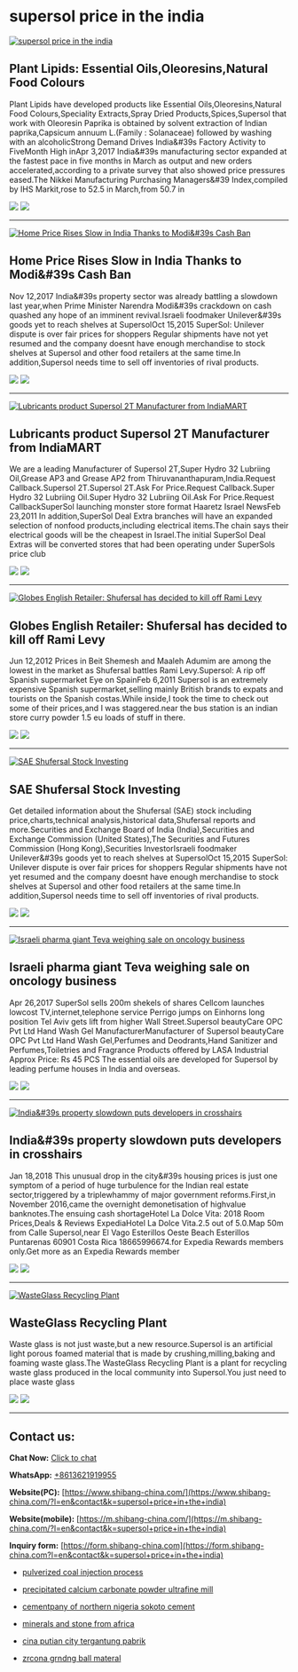 # supersol price in the india

<a href="https://swt.shibang-china.com/?l=en&img&k=supersol+price+in+the+india" target="_blank">![supersol price in the india](http://static.shibang-china.com/all-800x300/656.jpg)</a>

## Plant Lipids: Essential Oils,Oleoresins,Natural Food Colours
Plant Lipids have developed products like Essential Oils,Oleoresins,Natural Food Colours,Speciality Extracts,Spray Dried Products,Spices,Supersol that work with Oleoresin Paprika is obtained by solvent extraction of Indian paprika,Capsicum annuum L.(Family : Solanaceae) followed by washing with an alcoholicStrong Demand Drives India&#39s Factory Activity to FiveMonth High inApr 3,2017 India&#39s manufacturing sector expanded at the fastest pace in five months in March as output and new orders accelerated,according to a private survey that also showed price pressures eased.The Nikkei Manufacturing Purchasing Managers&#39 Index,compiled by IHS Markit,rose to 52.5 in March,from 50.7 in


<a href="https://whatsapp.shibangsoft.com/WhatsApp.php" target="_blank" title="WhatsApp">![](http://static.shibang-china.com/icon/whatsapp.png)</a> <a href="https://swt.shibang-china.com/?l=en&icon&k=supersol+price+in+the+india" target="_blank">![](http://static.shibang-china.com/icon/chat-en.png)</a>

---

<a href="https://swt.shibang-china.com/?l=en&img&k=supersol+price+in+the+india" target="_blank">![Home Price Rises Slow in India Thanks to Modi&#39s Cash Ban](http://static.shibang-china.com/all-800x300/300.jpg)</a>

## Home Price Rises Slow in India Thanks to Modi&#39s Cash Ban
Nov 12,2017 India&#39s property sector was already battling a slowdown last year,when Prime Minister Narendra Modi&#39s crackdown on cash quashed any hope of an imminent revival.Israeli foodmaker Unilever&#39s goods yet to reach shelves at SupersolOct 15,2015 SuperSol: Unilever dispute is over fair prices for shoppers Regular shipments have not yet resumed and the company doesnt have enough merchandise to stock shelves at Supersol and other food retailers at the same time.In addition,Supersol needs time to sell off inventories of rival products.


<a href="https://whatsapp.shibangsoft.com/WhatsApp.php" target="_blank" title="WhatsApp">![](http://static.shibang-china.com/icon/whatsapp.png)</a> <a href="https://swt.shibang-china.com/?l=en&icon&k=supersol+price+in+the+india" target="_blank">![](http://static.shibang-china.com/icon/chat-en.png)</a>

---

<a href="https://swt.shibang-china.com/?l=en&img&k=supersol+price+in+the+india" target="_blank">![Lubricants product Supersol 2T Manufacturer from IndiaMART](http://static.shibang-china.com/all-800x300/968.jpg)</a>

## Lubricants product Supersol 2T Manufacturer from IndiaMART
We are a leading Manufacturer of Supersol 2T,Super Hydro 32 Lubriing Oil,Grease AP3 and Grease AP2 from Thiruvananthapuram,India.Request Callback.Supersol 2T.Supersol 2T.Ask For Price.Request Callback.Super Hydro 32 Lubriing Oil.Super Hydro 32 Lubriing Oil.Ask For Price.Request CallbackSuperSol launching monster store format Haaretz Israel NewsFeb 23,2011 In addition,SuperSol Deal Extra branches will have an expanded selection of nonfood products,including electrical items.The chain says their electrical goods will be the cheapest in Israel.The initial SuperSol Deal Extras will be converted stores that had been operating under SuperSols price club


<a href="https://whatsapp.shibangsoft.com/WhatsApp.php" target="_blank" title="WhatsApp">![](http://static.shibang-china.com/icon/whatsapp.png)</a> <a href="https://swt.shibang-china.com/?l=en&icon&k=supersol+price+in+the+india" target="_blank">![](http://static.shibang-china.com/icon/chat-en.png)</a>

---

<a href="https://swt.shibang-china.com/?l=en&img&k=supersol+price+in+the+india" target="_blank">![Globes English Retailer: Shufersal has decided to kill off Rami Levy](http://static.shibang-china.com/all-800x300/45.jpg)</a>

## Globes English Retailer: Shufersal has decided to kill off Rami Levy
Jun 12,2012 Prices in Beit Shemesh and Maaleh Adumim are among the lowest in the market as Shufersal battles Rami Levy.Supersol: A rip off Spanish supermarket Eye on SpainFeb 6,2011 Supersol is an extremely expensive Spanish supermarket,selling mainly British brands to expats and tourists on the Spanish costas.While inside,I took the time to check out some of their prices,and I was staggered.near the bus station is an indian store curry powder 1.5 eu loads of stuff in there.


<a href="https://whatsapp.shibangsoft.com/WhatsApp.php" target="_blank" title="WhatsApp">![](http://static.shibang-china.com/icon/whatsapp.png)</a> <a href="https://swt.shibang-china.com/?l=en&icon&k=supersol+price+in+the+india" target="_blank">![](http://static.shibang-china.com/icon/chat-en.png)</a>

---

<a href="https://swt.shibang-china.com/?l=en&img&k=supersol+price+in+the+india" target="_blank">![SAE Shufersal Stock Investing](http://static.shibang-china.com/all-800x300/1028.jpg)</a>

## SAE Shufersal Stock Investing
Get detailed information about the Shufersal (SAE) stock including price,charts,technical analysis,historical data,Shufersal reports and more.Securities and Exchange Board of India (India),Securities and Exchange Commission (United States),The Securities and Futures Commission (Hong Kong),Securities InvestorIsraeli foodmaker Unilever&#39s goods yet to reach shelves at SupersolOct 15,2015 SuperSol: Unilever dispute is over fair prices for shoppers Regular shipments have not yet resumed and the company doesnt have enough merchandise to stock shelves at Supersol and other food retailers at the same time.In addition,Supersol needs time to sell off inventories of rival products.


<a href="https://whatsapp.shibangsoft.com/WhatsApp.php" target="_blank" title="WhatsApp">![](http://static.shibang-china.com/icon/whatsapp.png)</a> <a href="https://swt.shibang-china.com/?l=en&icon&k=supersol+price+in+the+india" target="_blank">![](http://static.shibang-china.com/icon/chat-en.png)</a>

---

<a href="https://swt.shibang-china.com/?l=en&img&k=supersol+price+in+the+india" target="_blank">![Israeli pharma giant Teva weighing sale on oncology business](http://static.shibang-china.com/all-800x300/896.jpg)</a>

## Israeli pharma giant Teva weighing sale on oncology business
Apr 26,2017 SuperSol sells 200m shekels of shares Cellcom launches lowcost TV,internet,telephone service Perrigo jumps on Einhorns long position Tel Aviv gets lift from higher Wall Street.Supersol beautyCare OPC Pvt Ltd Hand Wash Gel ManufacturerManufacturer of Supersol beautyCare OPC Pvt Ltd Hand Wash Gel,Perfumes and Deodrants,Hand Sanitizer and Perfumes,Toiletries and Fragrance Products offered by LASA Industrial Approx Price: Rs 45 PCS The essential oils are developed for Supersol by leading perfume houses in India and overseas.


<a href="https://whatsapp.shibangsoft.com/WhatsApp.php" target="_blank" title="WhatsApp">![](http://static.shibang-china.com/icon/whatsapp.png)</a> <a href="https://swt.shibang-china.com/?l=en&icon&k=supersol+price+in+the+india" target="_blank">![](http://static.shibang-china.com/icon/chat-en.png)</a>

---

<a href="https://swt.shibang-china.com/?l=en&img&k=supersol+price+in+the+india" target="_blank">![India&#39s property slowdown puts developers in crosshairs](http://static.shibang-china.com/all-800x300/1296.jpg)</a>

## India&#39s property slowdown puts developers in crosshairs
Jan 18,2018 This unusual drop in the city&#39s housing prices is just one symptom of a period of huge turbulence for the Indian real estate sector,triggered by a triplewhammy of major government reforms.First,in November 2016,came the overnight demonetisation of highvalue banknotes.The ensuing cash shortageHotel La Dolce Vita: 2018 Room Prices,Deals & Reviews ExpediaHotel La Dolce Vita.2.5 out of 5.0.Map 50m from Calle Supersol,near El Vago Esterillos Oeste Beach Esterillos Puntarenas 60901 Costa Rica 18665996674.for Expedia Rewards members only.Get more as an Expedia Rewards member


<a href="https://whatsapp.shibangsoft.com/WhatsApp.php" target="_blank" title="WhatsApp">![](http://static.shibang-china.com/icon/whatsapp.png)</a> <a href="https://swt.shibang-china.com/?l=en&icon&k=supersol+price+in+the+india" target="_blank">![](http://static.shibang-china.com/icon/chat-en.png)</a>

---

<a href="https://swt.shibang-china.com/?l=en&img&k=supersol+price+in+the+india" target="_blank">![WasteGlass Recycling Plant](http://static.shibang-china.com/all-800x300/789.jpg)</a>

## WasteGlass Recycling Plant
Waste glass is not just waste,but a new resource.Supersol is an artificial light porous foamed material that is made by crushing,milling,baking and foaming waste glass.The WasteGlass Recycling Plant is a plant for recycling waste glass produced in the local community into Supersol.You just need to place waste glass

<a href="https://whatsapp.shibangsoft.com/WhatsApp.php" target="_blank" title="WhatsApp">![](http://static.shibang-china.com/icon/whatsapp.png)</a> <a href="https://swt.shibang-china.com/?l=en&icon&k=supersol+price+in+the+india" target="_blank">![](http://static.shibang-china.com/icon/chat-en.png)</a>

---
## Contact us:

**Chat Now:** [Click to chat](https://swt.shibang-china.com?l=en&contact&k=supersol+price+in+the+india)

**WhatsApp:**  [+8613621919955](https://whatsapp.shibangsoft.com/WhatsApp.php)

**Website(PC):** [https://www.shibang-china.com/](https://www.shibang-china.com/?l=en&contact&k=supersol+price+in+the+india)

**Website(mobile):** [https://m.shibang-china.com/](https://m.shibang-china.com/?l=en&contact&k=supersol+price+in+the+india)

**Inquiry form:** [https://form.shibang-china.com](https://form.shibang-china.com?l=en&contact&k=supersol+price+in+the+india)

* [pulverized coal injection process](../115/pulverized%20coal%20injection%20process.md)

* [precipitated calcium carbonate powder ultrafine mill](../111/precipitated%20calcium%20carbonate%20powder%20ultrafine%20mill.md)

* [cementpany of northern nigeria sokoto cement](../116/cementpany%20of%20northern%20nigeria%20sokoto%20cement.md)

* [minerals and stone from africa](../121/minerals%20and%20stone%20from%20africa.md)

* [cina putian city tergantung pabrik](../115/cina%20putian%20city%20tergantung%20pabrik.md)

* [zrcona grndng ball materal](../121/zrcona%20grndng%20ball%20materal.md)